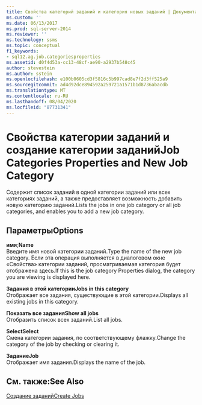 ```yaml
---
title: Свойства категорий заданий и категория новых заданий | Документация Майкрософт
ms.custom: ''
ms.date: 06/13/2017
ms.prod: sql-server-2014
ms.reviewer: ''
ms.technology: ssms
ms.topic: conceptual
f1_keywords:
- sql12.ag.job.categoriesproperties
ms.assetid: d0f4d53a-cc13-48cf-ae90-a2937b548c45
author: stevestein
ms.author: sstein
ms.openlocfilehash: e100b0605cd3f5816c5b997cad8e7f2d3ff525a9
ms.sourcegitcommit: ad4d92dce894592a259721a1571b1d8736abacdb
ms.translationtype: MT
ms.contentlocale: ru-RU
ms.lasthandoff: 08/04/2020
ms.locfileid: "87731341"
---
```

# <a name="job-categories-properties-and-new-job-category"></a><span data-ttu-id="d2db6-102">Свойства категории заданий и создание категории заданий</span><span class="sxs-lookup"><span data-stu-id="d2db6-102">Job Categories Properties and New Job Category</span></span>
  <span data-ttu-id="d2db6-103">Содержит список заданий в одной категории заданий или всех категориях заданий, а также предоставляет возможность добавить новую категорию заданий.</span><span class="sxs-lookup"><span data-stu-id="d2db6-103">Lists the jobs in one job category or all job categories, and enables you to add a new job category.</span></span>  
  
## <a name="options"></a><span data-ttu-id="d2db6-104">Параметры</span><span class="sxs-lookup"><span data-stu-id="d2db6-104">Options</span></span>  
 <span data-ttu-id="d2db6-105">**имя**;</span><span class="sxs-lookup"><span data-stu-id="d2db6-105">**Name**</span></span>  
 <span data-ttu-id="d2db6-106">Введите имя новой категории заданий.</span><span class="sxs-lookup"><span data-stu-id="d2db6-106">Type the name of the new job category.</span></span> <span data-ttu-id="d2db6-107">Если эта операция выполняется в диалоговом окне «Свойства» категории заданий, просматриваемая категория будет отображена здесь.</span><span class="sxs-lookup"><span data-stu-id="d2db6-107">If this is the job category Properties dialog, the category you are viewing is displayed here.</span></span>  
  
 <span data-ttu-id="d2db6-108">**Задания в этой категории**</span><span class="sxs-lookup"><span data-stu-id="d2db6-108">**Jobs in this category**</span></span>  
 <span data-ttu-id="d2db6-109">Отображает все задания, существующие в этой категории.</span><span class="sxs-lookup"><span data-stu-id="d2db6-109">Displays all existing jobs in this category.</span></span>  
  
 <span data-ttu-id="d2db6-110">**Показать все задания**</span><span class="sxs-lookup"><span data-stu-id="d2db6-110">**Show all jobs**</span></span>  
 <span data-ttu-id="d2db6-111">Отобразить список всех заданий.</span><span class="sxs-lookup"><span data-stu-id="d2db6-111">List all jobs.</span></span>  
  
 <span data-ttu-id="d2db6-112">**Select**</span><span class="sxs-lookup"><span data-stu-id="d2db6-112">**Select**</span></span>  
 <span data-ttu-id="d2db6-113">Смена категории задания, по соответствующему флажку.</span><span class="sxs-lookup"><span data-stu-id="d2db6-113">Change the category of the job by checking or clearing it.</span></span>  
  
 <span data-ttu-id="d2db6-114">**Задание**</span><span class="sxs-lookup"><span data-stu-id="d2db6-114">**Job**</span></span>  
 <span data-ttu-id="d2db6-115">Отображает имя задания.</span><span class="sxs-lookup"><span data-stu-id="d2db6-115">Displays the name of the job.</span></span>  
  
## <a name="see-also"></a><span data-ttu-id="d2db6-116">См. также:</span><span class="sxs-lookup"><span data-stu-id="d2db6-116">See Also</span></span>  
 [<span data-ttu-id="d2db6-117">Создание заданий</span><span class="sxs-lookup"><span data-stu-id="d2db6-117">Create Jobs</span></span>](create-jobs.md)  
  
  
